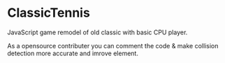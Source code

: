 # ClassicTennis
JavaScript game remodel of old classic with basic CPU player.

As a opensource contributer you can comment the code & make collision detection more accurate and imrove element.

